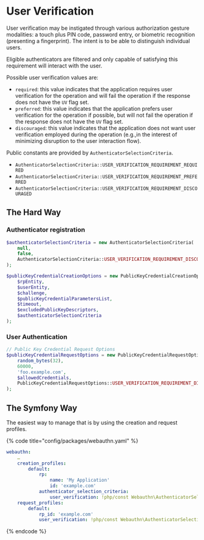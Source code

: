 # User Verification

User verification may be instigated through various authorization gesture modalities: a touch plus PIN code, password entry, or biometric recognition (presenting a fingerprint). The intent is to be able to distinguish individual users.

Eligible authenticators are filtered and only capable of satisfying this requirement will interact with the user.

Possible user verification values are:

* `required`: this value indicates that the application requires user verification for the operation and will fail the operation if the response does not have the `UV` flag set.
* `preferred`: this value indicates that the application prefers user verification for the operation if possible, but will not fail the operation if the response does not have the `UV` flag set.
* `discouraged`: this value indicates that the application does not want user verification employed during the operation (e.g.,in the interest of minimizing disruption to the user interaction flow).

Public constants are provided by `AuthenticatorSelectionCriteria`.

* `AuthenticatorSelectionCriteria::USER_VERIFICATION_REQUIREMENT_REQUIRED`
* `AuthenticatorSelectionCriteria::USER_VERIFICATION_REQUIREMENT_PREFERRED`
* `AuthenticatorSelectionCriteria::USER_VERIFICATION_REQUIREMENT_DISCOURAGED`

## The Hard Way

### Authenticator registration

```php
$authenticatorSelectionCriteria = new AuthenticatorSelectionCriteria(
    null,
    false,
    AuthenticatorSelectionCriteria::USER_VERIFICATION_REQUIREMENT_DISCOURAGED
);

$publicKeyCredentialCreationOptions = new PublicKeyCredentialCreationOptions(
    $rpEntity,
    $userEntity,
    $challenge,
    $publicKeyCredentialParametersList,
    $timeout,
    $excludedPublicKeyDescriptors,
    $authenticatorSelectionCriteria
);
```

### User Authentication

```php
// Public Key Credential Request Options
$publicKeyCredentialRequestOptions = new PublicKeyCredentialRequestOptions(
    random_bytes(32),
    60000, 
    'foo.example.com',
    $allowedCredentials,
    PublicKeyCredentialRequestOptions::USER_VERIFICATION_REQUIREMENT_DISCOURAGED
);
```

## The Symfony Way

The easiest way to manage that is by using the creation and request profiles.

{% code title="config/packages/webauthn.yaml" %}
```yaml
webauthn:
    …
    creation_profiles:
        default:
            rp:
                name: 'My Application'
                id: 'example.com'
            authenticator_selection_criteria:
                user_verification: !php/const Webauthn\AuthenticatorSelectionCriteria::USER_VERIFICATION_REQUIREMENT_PREFERRED
    request_profiles:
        default:
            rp_id: 'example.com'
            user_verification: !php/const Webauthn\AuthenticatorSelectionCriteria::USER_VERIFICATION_REQUIREMENT_PREFERRED
```
{% endcode %}
